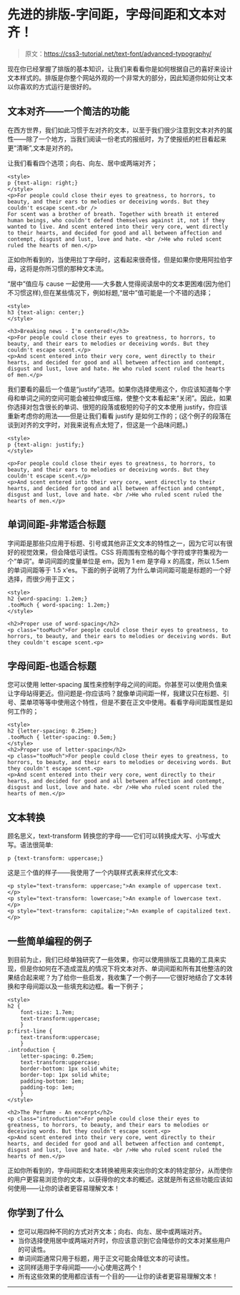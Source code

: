 # 先进的排版-字间距，字母间距和文本对齐！

> 原文：<https://css3-tutorial.net/text-font/advanced-typography/>

现在你已经掌握了排版的基本知识，让我们来看看你是如何根据自己的喜好来设计文本样式的。排版是你整个网站外观的一个非常大的部分，因此知道你如何让文本以你喜欢的方式运行是很好的。

## 文本对齐——一个简洁的功能

在西方世界，我们如此习惯于左对齐的文本，以至于我们很少注意到文本对齐的属性——除了一个地方，当我们阅读一份老式的报纸时，为了使报纸的栏目看起来更“清晰”,文本是对齐的。

让我们看看四个选项；向右、向左、居中或两端对齐；

```
<style>
p {text-align: right;}
</style>
<p>For people could close their eyes to greatness, to horrors, to beauty, and their ears to melodies or deceiving words. But they couldn't escape scent.<br />
For scent was a brother of breath. Together with breath it entered human beings, who couldn't defend themselves against it, not if they wanted to live. And scent entered into their very core, went directly to their hearts, and decided for good and all between affection and contempt, disgust and lust, love and hate. <br />He who ruled scent ruled the hearts of men.</p>
```

正如你所看到的，当使用拉丁字母时，这看起来很奇怪，但是如果你使用阿拉伯字母，这将是你所习惯的那种文本流。

<input type="hidden" name="IL_IN_ARTICLE">

“居中”值应与 cause 一起使用——大多数人觉得阅读居中的文本更困难(因为他们不习惯这样),但在某些情况下，例如标题,“居中”值可能是一个不错的选择；

```
<style>
h3 {text-align: center;}
</style>

<h3>Breaking news - I'm centered!</h3>
<p>For people could close their eyes to greatness, to horrors, to beauty, and their ears to melodies or deceiving words. But they couldn't escape scent.</p>
<p>And scent entered into their very core, went directly to their hearts, and decided for good and all between affection and contempt, disgust and lust, love and hate. He who ruled scent ruled the hearts of men.</p>
```

我们要看的最后一个值是“justify”选项。如果你选择使用这个，你应该知道每个字母和单词之间的空间可能会被拉伸或压缩，使整个文本看起来“关闭”。因此，如果你选择对包含很长的单词、很短的段落或极短的句子的文本使用 justify，你应该重新考虑你的用法——但是让我们看看 justify 是如何工作的；(这个例子的段落在谈到对齐的文字时，对我来说有点太短了，但这是一个品味问题。)

```
<style>
p {text-align: justify;}
</style>

<p>For people could close their eyes to greatness, to horrors, to beauty, and their ears to melodies or deceiving words. But they couldn't escape scent.</p>
<p>And scent entered into their very core, went directly to their hearts, and decided for good and all between affection and contempt, disgust and lust, love and hate. <br />He who ruled scent ruled the hearts of men.</p>
```

## 单词间距-非常适合标题

字间距是那些只应用于标题、引号或其他非正文文本的特性之一，因为它可以有很好的视觉效果，但会降低可读性。CSS 将周围有空格的每个字符或字符集视为一个“单词”。单词间距的度量单位是 em，因为 1 em 是字母 x 的高度，所以 1.5em 的单词间距等于 1.5 x'es。下面的例子说明了为什么单词间距可能是标题的一个好选择，而很少用于正文；

```
<style>
h2 {word-spacing: 1.2em;}
.tooMuch { word-spacing: 1.2em;}
</style>

<h2>Proper use of word-spacing</h2>
<p class="tooMuch">For people could close their eyes to greatness, to horrors, to beauty, and their ears to melodies or deceiving words. But they couldn't escape scent.<p>
```

## 字母间距-也适合标题

您可以使用 letter-spacing 属性来控制字母之间的间距。你甚至可以使用负值来让字母站得更近。但问题是-你应该吗？就像单词间距一样，我建议只在标题、引号、菜单项等等中使用这个特性，但是不要在正文中使用。看看字母间距属性是如何工作的；

```
<style>
h2 {letter-spacing: 0.25em;}
.tooMuch { letter-spacing: 0.5em;}
</style>
<h2>Proper use of letter-spacing</h2>
<p class="tooMuch">For people could close their eyes to greatness, to horrors, to beauty, and their ears to melodies or deceiving words. But they couldn't escape scent.<p>
<p>And scent entered into their very core, went directly to their hearts, and decided for good and all between affection and contempt, disgust and lust, love and hate. <br />He who ruled scent ruled the hearts of men.</p>
```

## 文本转换

顾名思义，text-transform 转换您的字母——它们可以转换成大写、小写或大写。语法很简单:

```
p {text-transform: uppercase;}
```

这是三个值的样子——我使用了一个内联样式表来样式化文本:

```
<p style="text-transform: uppercase;">An example of uppercase text.</p>
<p style="text-transform: lowercase;">An example of lowercase text.</p>
<p style="text-transform: capitalize;">An example of capitalized text.</p>
```

## 一些简单编程的例子

到目前为止，我们已经单独研究了一些效果，你可以使用排版工具箱的工具来实现，但是你如何在不造成混乱的情况下将文本对齐、单词间距和所有其他整洁的效果结合起来呢？为了给你一些启发，我收集了一个例子——它很好地结合了文本转换和字母间距以及一些填充和边框。看一下例子；

```
<style>
h2 {
	font-size: 1.7em;
	text-transform:uppercase;
	}
p:first-line {
	text-transform:uppercase;
	}
.introduction {
	letter-spacing: 0.25em;
	text-transform:uppercase;
	border-bottom: 1px solid white;
	border-top: 1px solid white;
	padding-bottom: 1em;
	padding-top: 1em;
	}
</style>

<h2>The Perfume - An excerpt</h2>
<p class="introduction">For people could close their eyes to greatness, to horrors, to beauty, and their ears to melodies or deceiving words. But they couldn't escape scent.<p>
<p>And scent entered into their very core, went directly to their hearts, and decided for good and all between affection and contempt, disgust and lust, love and hate. <br />He who ruled scent ruled the hearts of men.</p>
```

正如你所看到的，字母间距和文本转换被用来突出你的文本的特定部分，从而使你的用户更容易浏览你的文本，以获得你的文本的概述。这就是所有这些功能应该如何使用——让你的读者更容易理解文本！

## 你学到了什么

*   您可以用四种不同的方式对齐文本；向右、向左、居中或两端对齐。
*   当你选择使用居中或两端对齐时，你应该意识到它会降低你的文本对某些用户的可读性。
*   单词间距通常只用于标题，用于正文可能会降低文本的可读性。
*   这同样适用于字母间距——小心使用这两个！
*   所有这些效果的使用都应该有一个目的——让你的读者更容易理解文本！

* * *